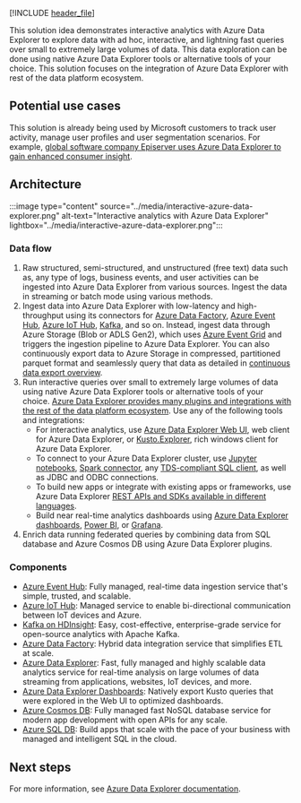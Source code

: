 [!INCLUDE [header_file](../../../includes/sol-idea-header.md)]

This solution idea demonstrates interactive analytics with Azure Data Explorer to explore data with ad hoc, interactive, and lightning fast queries over small to extremely large volumes of data. This data exploration can be done using native Azure Data Explorer tools or alternative tools of your choice. This solution focuses on the integration of Azure Data Explorer with rest of the data platform ecosystem.

## Potential use cases

This solution is already being used by Microsoft customers to track user activity, manage user profiles and user segmentation scenarios. For example, [global software company Episerver uses Azure Data Explorer to gain enhanced consumer insight](https://customers.microsoft.com/story/817285-episerver-professional-services-azure-sweden).

## Architecture

:::image type="content" source="../media/interactive-azure-data-explorer.png" alt-text="Interactive analytics with Azure Data Explorer" lightbox="../media/interactive-azure-data-explorer.png":::

### Data flow

1. Raw structured, semi-structured, and unstructured (free text) data such as, any type of logs, business events, and user activities can be ingested into Azure Data Explorer from various sources. Ingest the data in streaming or batch mode using various methods.
1. Ingest data into Azure Data Explorer with low-latency and high-throughput using its connectors for [Azure Data Factory](/azure/data-explorer/data-factory-integration), [Azure Event Hub](/azure/data-explorer/ingest-data-event-hub), [Azure IoT Hub](/azure/data-explorer/ingest-data-iot-hub), [Kafka](/azure/data-explorer/ingest-data-kafka), and so on. Instead, ingest data through Azure Storage (Blob or ADLS Gen2), which uses [Azure Event Grid](/azure/data-explorer/ingest-data-event-grid) and triggers the ingestion pipeline to Azure Data Explorer. You can also continuously export data to Azure Storage in compressed, partitioned parquet format and seamlessly query that data as detailed in [continuous data export overview](/azure/data-explorer/kusto/management/data-export/continuous-data-export).
1. Run interactive queries over small to extremely large volumes of data using native Azure Data Explorer tools or alternative tools of your choice. [Azure Data Explorer provides many plugins and integrations with the rest of the data platform ecosystem](/azure/data-explorer/tools-integrations-overview). Use any of the following tools and integrations:
    * For interactive analytics, use [Azure Data Explorer Web UI](/azure/data-explorer/web-query-data), web client for Azure Data Explorer, or [Kusto.Explorer](/azure/data-explorer/kusto/tools/kusto-explorer), rich windows client for Azure Data Explorer.
    * To connect to your Azure Data Explorer cluster, use [Jupyter notebooks](/azure/data-explorer/kqlmagic), [Spark connector](/azure/data-explorer/spark-connector), any [TDS-compliant SQL client](/azure/data-explorer/kusto/api/tds/clients/), as well as JDBC and ODBC connections.
    * To build new apps or integrate with existing apps or frameworks, use Azure Data Explorer [REST APIs and SDKs available in different languages](/azure/data-explorer/kusto/api/client-libraries).
    * Build near real-time analytics dashboards using [Azure Data Explorer dashboards](/azure/data-explorer/azure-data-explorer-dashboards), [Power BI](/power-bi/transform-model/service-dataflows-best-practices), or [Grafana](/azure/data-explorer/grafana).
1. Enrich data running federated queries by combining data from SQL database and Azure Cosmos DB using Azure Data Explorer plugins.

### Components

- [Azure Event Hub](https://azure.microsoft.com/services/event-hubs/): Fully managed, real-time data ingestion service that's simple, trusted, and scalable.
- [Azure IoT Hub](https://azure.microsoft.com/services/iot-hub/): Managed service to enable bi-directional communication between IoT devices and Azure.
- [Kafka on HDInsight](/azure/hdinsight/kafka/apache-kafka-introduction): Easy, cost-effective, enterprise-grade service for open-source analytics with Apache Kafka.
- [Azure Data Factory](https://azure.microsoft.com/services/data-factory/): Hybrid data integration service that simplifies ETL at scale.
- [Azure Data Explorer](https://azure.microsoft.com/services/data-explorer/): Fast, fully managed and highly scalable data analytics service for real-time analysis on large volumes of data streaming from applications, websites, IoT devices, and more.
- [Azure Data Explorer Dashboards](/azure/data-explorer/azure-data-explorer-dashboards): Natively export Kusto queries that were explored in the Web UI to optimized dashboards.
- [Azure Cosmos DB](https://azure.microsoft.com/services/cosmos-db/): Fully managed fast NoSQL database service for modern app development with open APIs for any scale.
- [Azure SQL DB](https://azure.microsoft.com/services/sql-database/): Build apps that scale with the pace of your business with managed and intelligent SQL in the cloud.

## Next steps

For more information, see [Azure Data Explorer documentation](/azure/data-explorer).
